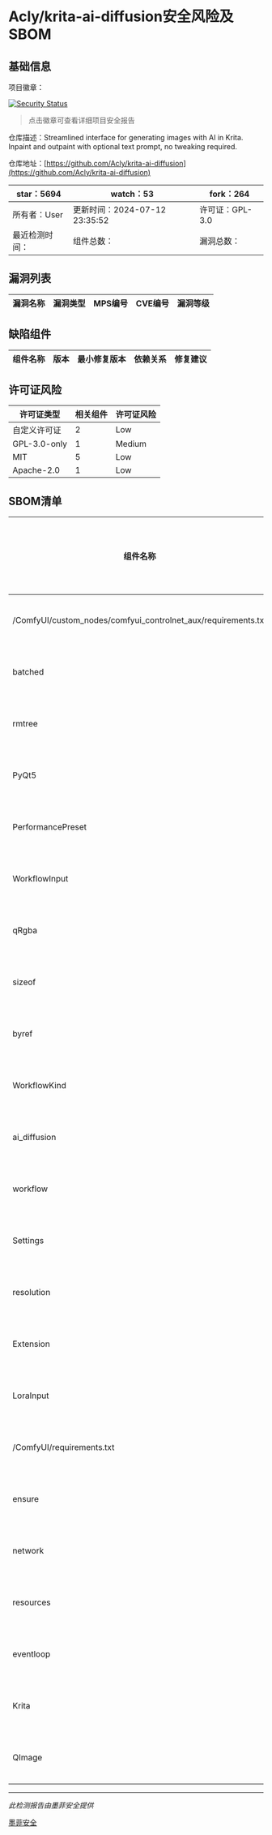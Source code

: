 # Acly/krita-ai-diffusion安全风险及SBOM

## 基础信息

项目徽章：

[![Security Status](https://www.murphysec.com/platform3/v31/badge/1812557986044956672.svg)](https://www.murphysec.com/console/report/1726310620145868800/1812557986044956672)

> 点击徽章可查看详细项目安全报告

仓库描述：Streamlined interface for generating images with AI in Krita. Inpaint and outpaint with optional text prompt, no tweaking required.

仓库地址：[https://github.com/Acly/krita-ai-diffusion](https://github.com/Acly/krita-ai-diffusion)

| star：5694 | watch：53 | fork：264 |
| ----------- | -------------- | ------------ |
| 所有者：User | 更新时间：2024-07-12 23:35:52 | 许可证：GPL-3.0 |
| 最近检测时间： | 组件总数： | 漏洞总数： |




## 漏洞列表

| 漏洞名称 | 漏洞类型 | MPS编号 | CVE编号 | 漏洞等级 |
| ------- | ------ | ------- | ------ | ----- |





## 缺陷组件

| 组件名称 | 版本 | 最小修复版本 | 依赖关系 | 修复建议 |
| -------- | ---- | ------------ | -------- | -------- |





## 许可证风险

| 许可证类型 | 相关组件 | 许可证风险 |
| ---------- | -------- | ---------- |
|自定义许可证|2|Low|
|GPL-3.0-only|1|Medium|
|MIT|5|Low|
|Apache-2.0|1|Low|




## SBOM清单

| 组件名称 | 组件版本 | 是否直接依赖 | 仓库 |
| -------- | -------- | ------------ | ---- |
|/ComfyUI/custom_nodes/comfyui_controlnet_aux/requirements.txt||间接依赖|pip|
|batched||间接依赖|pip|
|rmtree||间接依赖|pip|
|PyQt5||间接依赖|pip|
|PerformancePreset||间接依赖|pip|
|WorkflowInput||间接依赖|pip|
|qRgba||间接依赖|pip|
|sizeof||间接依赖|pip|
|byref||间接依赖|pip|
|WorkflowKind||间接依赖|pip|
|ai_diffusion||间接依赖|pip|
|workflow||间接依赖|pip|
|Settings||间接依赖|pip|
|resolution||间接依赖|pip|
|Extension||间接依赖|pip|
|LoraInput||间接依赖|pip|
|/ComfyUI/requirements.txt||间接依赖|pip|
|ensure||间接依赖|pip|
|network||间接依赖|pip|
|resources||间接依赖|pip|
|eventloop||间接依赖|pip|
|Krita||间接依赖|pip|
|QImage||间接依赖|pip|


------

*此检测报告由墨菲安全提供*

[墨菲安全](www.murphysec.com)